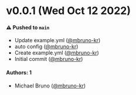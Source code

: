 # v0.0.1 (Wed Oct 12 2022)

#### ⚠️ Pushed to `main`

- Update example.yml ([@mbruno-kr](https://github.com/mbruno-kr))
- auto config ([@mbruno-kr](https://github.com/mbruno-kr))
- Create example.yml ([@mbruno-kr](https://github.com/mbruno-kr))
- Initial commit ([@mbruno-kr](https://github.com/mbruno-kr))

#### Authors: 1

- Michael Bruno ([@mbruno-kr](https://github.com/mbruno-kr))
